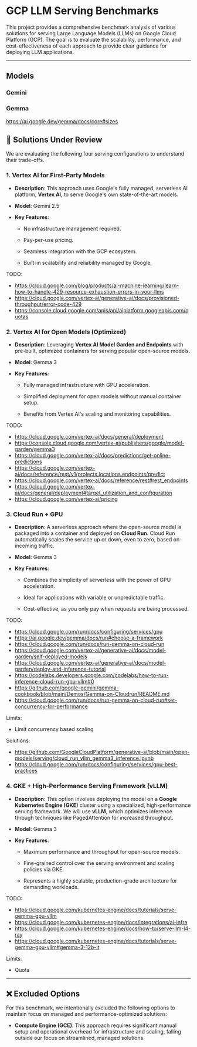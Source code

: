 # GCP LLM Serving Benchmarks

This project provides a comprehensive benchmark analysis of various solutions for serving Large Language Models (LLMs) on Google Cloud Platform (GCP). The goal is to evaluate the scalability, performance, and cost-effectiveness of each approach to provide clear guidance for deploying LLM applications.

---

## Models

### Gemini

### Gemma

https://ai.google.dev/gemma/docs/core#sizes

## 🚀 Solutions Under Review

We are evaluating the following four serving configurations to understand their trade-offs.

### 1\. Vertex AI for First-Party Models

- **Description**: This approach uses Google's fully managed, serverless AI platform, **Vertex AI**, to serve Google's own state-of-the-art models.

- **Model**: Gemini 2.5

- **Key Features**:

  - No infrastructure management required.

  - Pay-per-use pricing.

  - Seamless integration with the GCP ecosystem.

  - Built-in scalability and reliability managed by Google.

TODO:
- https://cloud.google.com/blog/products/ai-machine-learning/learn-how-to-handle-429-resource-exhaustion-errors-in-your-llms
- https://cloud.google.com/vertex-ai/generative-ai/docs/provisioned-throughput/error-code-429
- https://console.cloud.google.com/apis/api/aiplatform.googleapis.com/quotas

### 2\. Vertex AI for Open Models (Optimized)

- **Description**: Leveraging **Vertex AI Model Garden and Endpoints** with pre-built, optimized containers for serving popular open-source models.

- **Model**: Gemma 3

- **Key Features**:

  - Fully managed infrastructure with GPU acceleration.

  - Simplified deployment for open models without manual container setup.

  - Benefits from Vertex AI's scaling and monitoring capabilities.

TODO:
- https://cloud.google.com/vertex-ai/docs/general/deployment
- https://console.cloud.google.com/vertex-ai/publishers/google/model-garden/gemma3
- https://cloud.google.com/vertex-ai/docs/predictions/get-online-predictions
- https://cloud.google.com/vertex-ai/docs/reference/rest/v1/projects.locations.endpoints/predict
- https://cloud.google.com/vertex-ai/docs/reference/rest#rest_endpoints
- https://cloud.google.com/vertex-ai/docs/general/deployment#target_utilization_and_configuration
- https://cloud.google.com/vertex-ai/pricing

### 3\. Cloud Run + GPU

- **Description**: A serverless approach where the open-source model is packaged into a container and deployed on **Cloud Run**. Cloud Run automatically scales the service up or down, even to zero, based on incoming traffic.

- **Model**: Gemma 3

- **Key Features**:

  - Combines the simplicity of serverless with the power of GPU acceleration.

  - Ideal for applications with variable or unpredictable traffic.

  - Cost-effective, as you only pay when requests are being processed.

TODO:
- https://cloud.google.com/run/docs/configuring/services/gpu
- https://ai.google.dev/gemma/docs/run#choose-a-framework
- https://cloud.google.com/run/docs/run-gemma-on-cloud-run
- https://cloud.google.com/vertex-ai/generative-ai/docs/model-garden/self-deployed-models
- https://cloud.google.com/vertex-ai/generative-ai/docs/model-garden/deploy-and-inference-tutorial
- https://codelabs.developers.google.com/codelabs/how-to-run-inference-cloud-run-gpu-vllm#0
- https://github.com/google-gemini/gemma-cookbook/blob/main/Demos/Gemma-on-Cloudrun/README.md
- https://cloud.google.com/run/docs/run-gemma-on-cloud-run#set-concurrency-for-performance

Limits:
- Limit concurrency based scaling

Solutions:
- https://github.com/GoogleCloudPlatform/generative-ai/blob/main/open-models/serving/cloud_run_vllm_gemma3_inference.ipynb
- https://cloud.google.com/run/docs/configuring/services/gpu-best-practices

### 4\. GKE + High-Performance Serving Framework (vLLM)

- **Description**: This option involves deploying the model on a **Google Kubernetes Engine (GKE)** cluster using a specialized, high-performance serving framework. We will use **vLLM**, which optimizes inference through techniques like PagedAttention for increased throughput.

- **Model**: Gemma 3

- **Key Features**:

  - Maximum performance and throughput for open-source models.

  - Fine-grained control over the serving environment and scaling policies via GKE.

  - Represents a highly scalable, production-grade architecture for demanding workloads.

TODO:
- https://cloud.google.com/kubernetes-engine/docs/tutorials/serve-gemma-gpu-vllm
- https://cloud.google.com/kubernetes-engine/docs/integrations/ai-infra
- https://cloud.google.com/kubernetes-engine/docs/how-to/serve-llm-l4-ray
- https://cloud.google.com/kubernetes-engine/docs/tutorials/serve-gemma-gpu-vllm#gemma-3-12b-it

Limits:
- Quota

---

## ❌ Excluded Options

For this benchmark, we intentionally excluded the following options to maintain focus on managed and performance-optimized solutions:

- **Compute Engine (GCE)**: This approach requires significant manual setup and operational overhead for infrastructure and scaling, falling outside our focus on streamlined, managed solutions.
